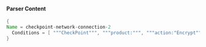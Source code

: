#### Parser Content
```Java
{
Name = checkpoint-network-connection-2
  Conditions = [ """CheckPoint""", """product:""", """action:"Encrypt"""" ]
}
```